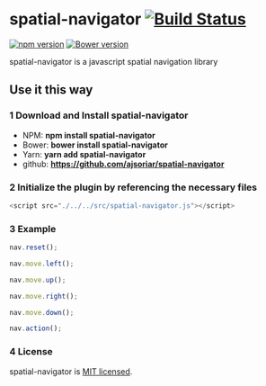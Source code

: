 # spatial-navigator [![Build Status](https://travis-ci.org/ajsoriar/spatial-navigator.svg?branch=master)](https://travis-ci.org/ajsoriar/spatial-navigator)

[![npm version](https://badge.fury.io/js/spatial-navigator.svg)](https://badge.fury.io/js/spatial-navigator)
[![Bower version](https://badge.fury.io/bo/spatial-navigator.svg)](https://badge.fury.io/bo/spatial-navigator)

spatial-navigator is a javascript spatial navigation library

## Use it this way

### 1 Download and Install spatial-navigator

- NPM: **npm install spatial-navigator**
- Bower: **bower install spatial-navigator**
- Yarn: **yarn add spatial-navigator**
- github: **https://github.com/ajsoriar/spatial-navigator**
<!--- - NuGet: **PM> Install-Package spatial-navigator** -->

### 2 Initialize the plugin by referencing the necessary files

```javascript
<script src="./../../src/spatial-navigator.js"></script>
```

### 3 Example

```javascript
nav.reset();

nav.move.left();

nav.move.up();

nav.move.right();

nav.move.down();

nav.action();
```

### 4 License

spatial-navigator is [MIT licensed](./LICENSE).